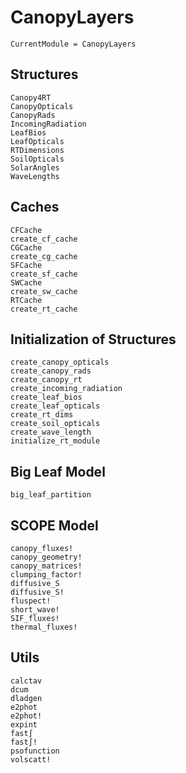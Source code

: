 # CanopyLayers
```@meta
CurrentModule = CanopyLayers
```




## Structures
```@docs
Canopy4RT
CanopyOpticals
CanopyRads
IncomingRadiation
LeafBios
LeafOpticals
RTDimensions
SoilOpticals
SolarAngles
WaveLengths
```




## Caches
```@docs
CFCache
create_cf_cache
CGCache
create_cg_cache
SFCache
create_sf_cache
SWCache
create_sw_cache
RTCache
create_rt_cache
```


## Initialization of Structures
```@docs
create_canopy_opticals
create_canopy_rads
create_canopy_rt
create_incoming_radiation
create_leaf_bios
create_leaf_opticals
create_rt_dims
create_soil_opticals
create_wave_length
initialize_rt_module
```




## Big Leaf Model
```@docs
big_leaf_partition
```




## SCOPE Model
```@docs
canopy_fluxes!
canopy_geometry!
canopy_matrices!
clumping_factor!
diffusive_S
diffusive_S!
fluspect!
short_wave!
SIF_fluxes!
thermal_fluxes!
```




## Utils
```@docs
calctav
dcum
dladgen
e2phot
e2phot!
expint
fast∫
fast∫!
psofunction
volscatt!
```
